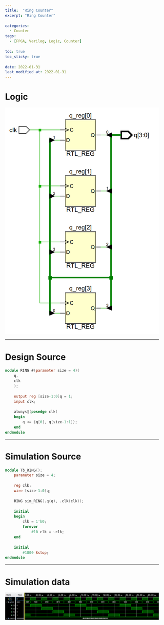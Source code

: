 ```yaml
---
title:  "Ring Counter"
excerpt: "Ring Counter"

categories:
  - Counter
tags:
  - [FPGA, Verilog, Logic, Counter]

toc: true
toc_sticky: true

date: 2022-01-31
last_modified_at: 2022-01-31
---
```


# Logic

![logic](/images/2022-01-31-Ring/logic.png)

---

# Design Source

```verilog
module RING #(parameter size = 4)(
    q,
    clk
    );

    output reg [size-1:0]q = 1;
    input clk;

    always@(posedge clk)
    begin
        q <= {q[0], q[size-1:1]};
    end
endmodule
```
---

# Simulation Source

```verilog
module Tb_RING();
    parameter size = 4;

    reg clk;
    wire [size-1:0]q;
    
    RING sim_RING(.q(q), .clk(clk));
    
    initial
    begin
        clk = 1'b0;
        forever
            #10 clk = ~clk;
    end
    
    initial
        #1000 $stop;
endmodule
```
---

# Simulation data

![Ring](/images/2022-01-31-Ring/tb.png)